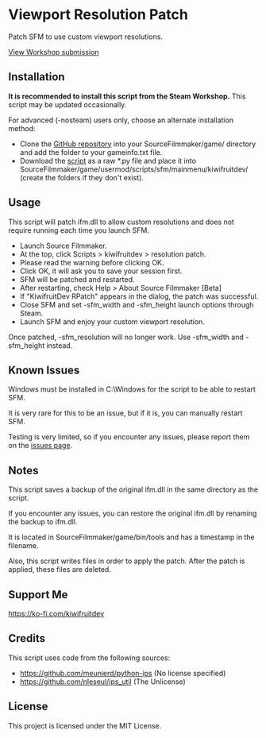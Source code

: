 # Viewport Resolution Patch
Patch SFM to use custom viewport resolutions.

[View Workshop submission](https://steamcommunity.com/sharedfiles/filedetails/?id=3239809408)

## Installation
**It is recommended to install this script from the Steam Workshop.**
This script may be updated occasionally.

For advanced (-nosteam) users only, choose an alternate installation method:

- Clone the [GitHub repository](https://github.com/KiwifruitDev/sfm_resolution_patch) into your SourceFilmmaker/game/ directory and add the folder to your gameinfo.txt file.
- Download the [script](https://github.com/KiwifruitDev/sfm_resolution_patch/blob/main/scripts/sfm/mainmenu/kiwifruitdev/resolution_patch.py) as a raw *.py file and place it into SourceFilmmaker/game/usermod/scripts/sfm/mainmenu/kiwifruitdev/ (create the folders if they don't exist).

## Usage
This script will patch ifm.dll to allow custom resolutions and does not require running each time you launch SFM.

- Launch Source Filmmaker.
- At the top, click Scripts > kiwifruitdev > resolution patch.
- Please read the warning before clicking OK.
- Click OK, it will ask you to save your session first.
- SFM will be patched and restarted.
- After restarting, check Help > About Source Filmmaker [Beta]
- If "KiwifruitDev RPatch" appears in the dialog, the patch was successful.
- Close SFM and set -sfm_width and -sfm_height launch options through Steam.
- Launch SFM and enjoy your custom viewport resolution.

Once patched, -sfm_resolution will no longer work. Use -sfm_width and -sfm_height instead.

## Known Issues
Windows must be installed in C:\Windows for the script to be able to restart SFM.

It is very rare for this to be an issue, but if it is, you can manually restart SFM.

Testing is very limited, so if you encounter any issues, please report them on the [issues page](https://github.com/KiwifruitDev/sfm_resolution_patch/issues).

## Notes
This script saves a backup of the original ifm.dll in the same directory as the script.

If you encounter any issues, you can restore the original ifm.dll by renaming the backup to ifm.dll.

It is located in SourceFilmmaker/game/bin/tools and has a timestamp in the filename.

Also, this script writes files in order to apply the patch. After the patch is applied, these files are deleted.

## Support Me
https://ko-fi.com/kiwifruitdev

## Credits
This script uses code from the following sources:

- https://github.com/meunierd/python-ips (No license specified)
- https://github.com/nleseul/ips_util (The Unlicense)

## License
This project is licensed under the MIT License.
